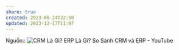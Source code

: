 ```yaml
---
share: true
created: 2023-06-24T22:50
updated: 2023-12-17T11:07
---
```


Nguồn:: ![CRM Là Gì? ERP Là Gì? So Sánh CRM và ERP - YouTube](https://youtu.be/vyOkb6M1bdA)
